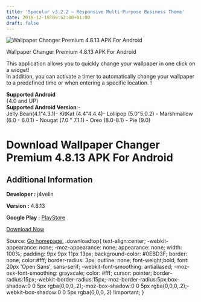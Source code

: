 ```yaml
---
title: 'Specular v3.2.2 – Responsive Multi-Purpose Business Theme'
date: 2019-12-18T09:52:00+01:00
draft: false
---
```


![Wallpaper Changer Premium 4.8.13 APK For Android](https://i0.wp.com/apkhome.net/wp-content/uploads/2019/11/Wallpaper-Changer-Premium-4.8.13.png "Wallpaper Changer Premium 4.8.13 APK For Android")

  

Wallpaper Changer Premium 4.8.13 APK For Android

This application allows you to quickly change your wallpaper in one click on a widget!  
In addition, you can activate a timer to automatically change your wallpaper to a predefined time or when entering a specific location. !

**Supported Android**  
{4.0 and UP}  
**Supported Android Version**:-  
Jelly Bean(4.1"4.3.1)- KitKat (4.4"4.4.4)- Lollipop (5.0"5.0.2) - Marshmallow (6.0 - 6.0.1) - Nougat (7.0 " 7.1.1) - Oreo (8.0-8.1) - Pie (9.0)

Download Wallpaper Changer Premium 4.8.13 APK For Android
=========================================================

Additional Information
----------------------

**Developer :** j4velin

**Version :** 4.8.13

**Google Play :** [PlayStore](https://play.google.com/store/apps/details?id=de.j4velin.wallpaperChanger)

  

[Download Now](https://store4app.co/post/wallpaper-changer-premium-4-8-13-apk-for-android_1574509281)

  
Source: [Go homepage.](https://store4app.co/post/wallpaper-changer-premium-4-8-13-apk-for-android_1574509281) .downloadtop{ text-align:center; -webkit-appearance: none; -moz-appearance: none; appearance: none; width: 100%; padding: 9px 9px 11px 13px; background-color: #0EBD3F; border: none; color:#fff; border-radius: 3px; outline: none; font-weight;bold; font: 20px 'Open Sans', sans-serif; -webkit-font-smoothing: antialiased; -moz-osx-font-smoothing: grayscale; color: #fff; cursor: pointer; border-radius:15px;-webkit-border-radius:15px;-moz-border-radius:5px;box-shadow:0 0 5px rgba(0,0,0,.2);-moz-box-shadow:0 0 5px rgba(0,0,0,.2);-webkit-box-shadow:0 0 5px rgba(0,0,0,.2) !important; }